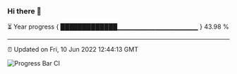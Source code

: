 ### Hi there 👋

⏳ Year progress { █████████████▁▁▁▁▁▁▁▁▁▁▁▁▁▁▁▁▁ } 43.98 %

---

⏰ Updated on Fri, 10 Jun 2022 12:44:13 GMT

![Progress Bar CI](https://github.com/ZhaoGui/ZhaoGui/workflows/Progress%20Bar%20CI/badge.svg)

